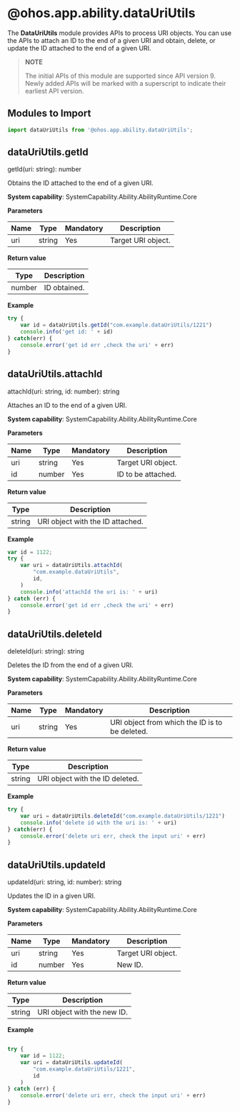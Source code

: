 # @ohos.app.ability.dataUriUtils

The **DataUriUtils** module provides APIs to process URI objects. You can use the APIs to attach an ID to the end of a given URI and obtain, delete, or update the ID attached to the end of a given URI.

> **NOTE**
> 
> The initial APIs of this module are supported since API version 9. Newly added APIs will be marked with a superscript to indicate their earliest API version.

## Modules to Import

```ts
import dataUriUtils from '@ohos.app.ability.dataUriUtils';
```

## dataUriUtils.getId

getId(uri: string): number

Obtains the ID attached to the end of a given URI.

**System capability**: SystemCapability.Ability.AbilityRuntime.Core

**Parameters**

| Name| Type  | Mandatory| Description                       |
| ---- | ------ | ---- | --------------------------- |
| uri  | string | Yes  | Target URI object.|

**Return value**

| Type  | Description                    |
| ------ | ------------------------ |
| number | ID obtained.|

**Example**

```ts
try {
    var id = dataUriUtils.getId("com.example.dataUriUtils/1221")
    console.info('get id: ' + id)
} catch(err) {
    console.error('get id err ,check the uri' + err)
}
```



## dataUriUtils.attachId

attachId(uri: string, id: number): string

Attaches an ID to the end of a given URI.

**System capability**: SystemCapability.Ability.AbilityRuntime.Core

**Parameters**

| Name| Type  | Mandatory| Description                       |
| ---- | ------ | ---- | --------------------------- |
| uri  | string | Yes  | Target URI object.|
| id   | number | Yes  | ID to be attached.           |

**Return value**

| Type  | Description                 |
| ------ | --------------------- |
| string | URI object with the ID attached.|

**Example**

```ts
var id = 1122;
try {
    var uri = dataUriUtils.attachId(
        "com.example.dataUriUtils",
        id,
    )
    console.info('attachId the uri is: ' + uri)
} catch (err) {
    console.error('get id err ,check the uri' + err)
}

```



## dataUriUtils.deleteId

deleteId(uri: string): string

Deletes the ID from the end of a given URI.

**System capability**: SystemCapability.Ability.AbilityRuntime.Core

**Parameters**

| Name| Type  | Mandatory| Description                       |
| ---- | ------ | ---- | --------------------------- |
| uri  | string | Yes  | URI object from which the ID is to be deleted.|

**Return value**

| Type  | Description               |
| ------ | ------------------- |
| string | URI object with the ID deleted.|

**Example**

```ts
try {
    var uri = dataUriUtils.deleteId("com.example.dataUriUtils/1221")
    console.info('delete id with the uri is: ' + uri)
} catch(err) {
    console.error('delete uri err, check the input uri' + err)
}

```



## dataUriUtils.updateId

updateId(uri: string, id: number): string

Updates the ID in a given URI.

**System capability**: SystemCapability.Ability.AbilityRuntime.Core

**Parameters**

| Name| Type  | Mandatory| Description               |
| ---- | ------ | ---- | ------------------- |
| uri  | string | Yes  | Target URI object.|
| id   | number | Yes  | New ID.           |

**Return value**

| Type  | Description           |
| ------ | --------------- |
| string | URI object with the new ID.|

**Example**

```ts

try {
    var id = 1122;
    var uri = dataUriUtils.updateId(
        "com.example.dataUriUtils/1221",
        id
    )
} catch (err) {
    console.error('delete uri err, check the input uri' + err)
}
```
